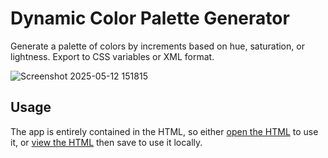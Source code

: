 # Dynamic Color Palette Generator

Generate a palette of colors by increments based on hue, saturation, or lightness. Export to CSS variables or XML format.

![Screenshot 2025-05-12 151815](https://github.com/user-attachments/assets/16056353-7993-4e9d-9b9d-a40bdad6f6b7)


## Usage

The app is entirely contained in the HTML, so either [open the HTML](https://rawcdn.githack.com/dcog989/GOAT-Palette-Generator/39ed881cf69b76e43e2ac6c5db74e5129315fc75/GOAT%20Palette%20Generator.html) to use it, or [view the HTML](https://github.com/dcog989/Dynamic-Color-Palette-Generator/raw/refs/heads/main/Dynamic%20Color%20Palette%20Generator.html) then save to use it locally.


